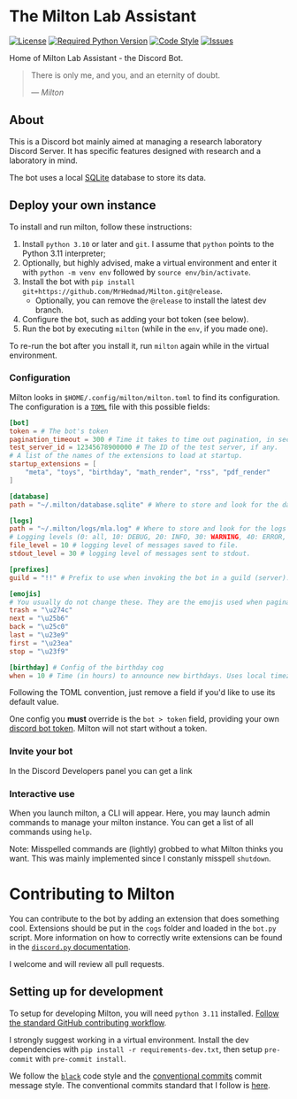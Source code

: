 # The Milton Lab Assistant
[![License](https://img.shields.io/github/license/MrHedmad/Milton?style=flat-square)](https://choosealicense.com/licenses/mit/)
[![Required Python Version](https://img.shields.io/badge/Python-3.10-blue?style=flat-square)](https://python.org)
[![Code Style](https://img.shields.io/badge/style-Black-black?style=flat-square)](https://github.com/psf/black)
[![Issues](https://img.shields.io/github/issues/mrhedmad/milton?style=flat-square)](https://github.com/MrHedmad/Milton/issues)

Home of Milton Lab Assistant - the Discord Bot.
> There is only me, and you, and an eternity of doubt.
>
> — <cite>Milton</cite>

## About
This is a Discord bot mainly aimed at managing a research laboratory Discord Server.
It has specific features designed with research and a laboratory in mind.

The bot uses a local [SQLite](https://https://www.sqlite.org/index.html/) database to store its data.

## Deploy your own instance
To install and run milton, follow these instructions:
1. Install `python 3.10` or later and `git`.
   I assume that `python` points to the Python 3.11 interpreter;
2. Optionally, but highly advised, make a virtual environment and enter it with
   `python -m venv env` followed by `source env/bin/activate`.
3. Install the bot with `pip install git+https://github.com/MrHedmad/Milton.git@release`.
   - Optionally, you can remove the `@release` to install the latest dev branch.
4. Configure the bot, such as adding your bot token (see below).
5. Run the bot by executing `milton` (while in the `env`, if you made one).

To re-run the bot after you install it, run `milton` again while in the virtual environment.

### Configuration
Milton looks in `$HOME/.config/milton/milton.toml` to find its configuration.
The configuration is a [`TOML`](https://toml.io/en/) file with this possible
fields:
```toml
[bot]
token = # The bot's token
pagination_timeout = 300 # Time it takes to time out pagination, in seconds
test_server_id = 12345678900000 # The ID of the test server, if any.
# A list of the names of the extensions to load at startup.
startup_extensions = [
    "meta", "toys", "birthday", "math_render", "rss", "pdf_render"
]

[database]
path = "~/.milton/database.sqlite" # Where to store and look for the database file

[logs]
path = "~/.milton/logs/mla.log" # Where to store and look for the logs
# Logging levels (0: all, 10: DEBUG, 20: INFO, 30: WARNING, 40: ERROR, 50: CRITICAL)
file_level = 10 # logging level of messages saved to file.
stdout_level = 30 # logging level of messages sent to stdout.

[prefixes]
guild = "!!" # Prefix to use when invoking the bot in a guild (server).

[emojis]
# You usually do not change these. They are the emojis used when paginating.
trash = "\u274c"
next = "\u25b6"
back = "\u25c0"
last = "\u23e9"
first = "\u23ea"
stop = "\u23f9"

[birthday] # Config of the birthday cog
when = 10 # Time (in hours) to announce new birthdays. Uses local timezone.
```

Following the TOML convention, just remove a field if you'd like to use its
default value.

One config you **must** override is the `bot > token` field,
providing your own [discord bot token](https://discord.com/developers/applications).
Milton will not start without a token.

### Invite your bot
In the Discord Developers panel you can get a link

### Interactive use
When you launch milton, a CLI will appear.
Here, you may launch admin commands to manage your milton instance.
You can get a list of all commands using `help`.

Note: Misspelled commands are (lightly) grobbed to what Milton thinks you want.
This was mainly implemented since I constanly misspell `shutdown`.

# Contributing to Milton

You can contribute to the bot by adding an extension that does something cool.
Extensions should be put in the `cogs` folder and loaded in the `bot.py` script.
More information on how to correctly write extensions can be found in the
[`discord.py` documentation](https://discordpy.readthedocs.io/en/latest/).

I welcome and will review all pull requests. 

## Setting up for development
To setup for developing Milton, you will need `python 3.11` installed.
[Follow the standard GitHub contributing workflow](https://docs.github.com/en/get-started/quickstart/contributing-to-projects).

I strongly suggest working in a virtual environment.
Install the dev dependencies with `pip install -r requirements-dev.txt`,
then setup `pre-commit` with `pre-commit install`.

We follow the [`black`](https://black.readthedocs.io/en/stable/the_black_code_style/current_style.html) code style
and the [conventional commits](https://www.conventionalcommits.org/en/v1.0.0/)
commit message style.
The conventional commits standard that I follow is [here](https://github.com/MrHedmad/MrHedmad/blob/1bd723e6a4b59689aba8e19136178428ce7932ca/defaults/.gitlint).

